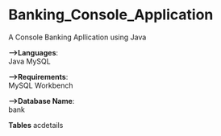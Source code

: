 # Banking_Console_Application
A Console Banking Apllication using Java

**-->Languages**:<br/>
Java
MySQL

**-->Requirements**:<br/>
MySQL Workbench

**-->Database Name**:<br/>
bank

**Tables**
acdetails
